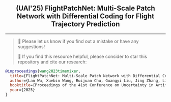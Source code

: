 <div align="center">
  <h2><b> (UAI'25) FlightPatchNet: Multi-Scale Patch Network with Differential Coding for Flight Trajectory Prediction </b></h2>
</div>

---
>
> 🙋 Please let us know if you find out a mistake or have any suggestions!
> 
> 🌟 If you find this resource helpful, please consider to star this repository and cite our research:

```bibtex
@inproceedings{wang2023timemixer,
  title={FlightPatchNet: Multi-Scale Patch Network with Differential Coding for Flight Trajectory Prediction},
  author={Lan Wu, Xuebin Wang, Ruijuan Chu, Guangyi Liu, Jing Zhang, Linyu Wang},
  booktitle={Proceedings of the 41st Conference on Uncertainty in Artificial Intelligence},
  year={2025}
}
